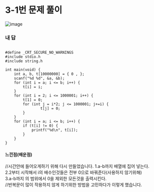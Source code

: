 # 3-1번 문제 풀이
![image](https://user-images.githubusercontent.com/81015704/120315164-0033f000-c317-11eb-9e40-10b286788f8e.png)

### 내 답
<pre><code>
#define _CRT_SECURE_NO_WARNINGS
#include stdio.h
#include string.h

int main(void) {
	int a, b, t[10000000] = { 0 , };
	scanf("%d %d", &a, &b);
	for (int i = a; i <= b; i++) {
		t[i] = i;
	}
	for (int i = 2; i <= 1000001; i++) {
		t[1] = 0;
		for (int j = i*2; j <= 1000001; j+=i) {
				t[j] = 0;
		}
	}
	for (int i = a; i <= b; i++) {
		if (t[i] != 0) {
			printf("%d\n", t[i]);
		}
	}
}
</code></pre>


#### 느낀점(배운점)
//시간안에 들어오게하기 위해 다시 만들었습니다.
1.a-b까지 배열에 집어 넣는다.<br>
2.2부터 시작해서 i의 배수인것들은 전부 0으로 바꿔준다(사용하지 않기위해)<br>
3.a-b까지 의 범위에서 0을 제외한 모든것을 출력시킨다.<br>
//반복문이 많이 작용하지 않게 하기위한 방법을 고민하다가 이렇게 했습니다.
